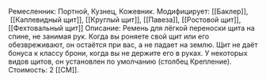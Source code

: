 Ремесленник: Портной, Кузнец, Кожевник.
Модифицирует: [[Баклер]],  [[Каплевидный щит]], [[Круглый щит]], [[Павеза]], [[Ростовой щит]], [[Фехтовальный щит]]
Описание: Ремень для лёгкой переноски щита на спине, не занимая рук. Когда вы роняете свой щит или его обезвреживают, он остаётся при вас, а не падает на землю. Щит не даёт бонуса к классу брони, когда вы не держите его в руках. У некоторых видов щитов, он установлен по умолчанию (столбец Крепление). 
Стоимость: 2 [[СМ]].
